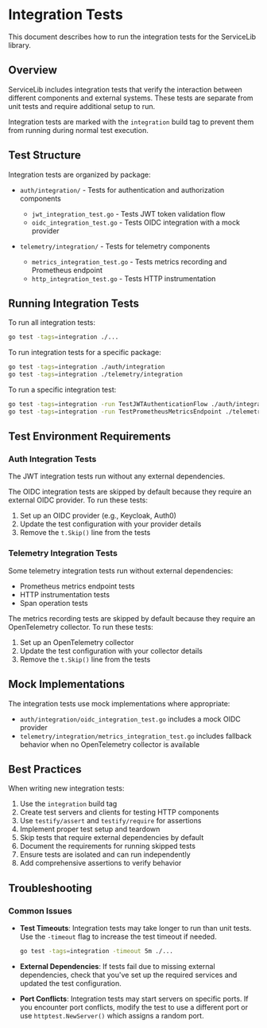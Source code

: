 # Integration Tests

This document describes how to run the integration tests for the ServiceLib library.

## Overview

ServiceLib includes integration tests that verify the interaction between different components and external systems. These tests are separate from unit tests and require additional setup to run.

Integration tests are marked with the `integration` build tag to prevent them from running during normal test execution.

## Test Structure

Integration tests are organized by package:

- `auth/integration/` - Tests for authentication and authorization components
  - `jwt_integration_test.go` - Tests JWT token validation flow
  - `oidc_integration_test.go` - Tests OIDC integration with a mock provider

- `telemetry/integration/` - Tests for telemetry components
  - `metrics_integration_test.go` - Tests metrics recording and Prometheus endpoint
  - `http_integration_test.go` - Tests HTTP instrumentation

## Running Integration Tests

To run all integration tests:

```bash
go test -tags=integration ./...
```

To run integration tests for a specific package:

```bash
go test -tags=integration ./auth/integration
go test -tags=integration ./telemetry/integration
```

To run a specific integration test:

```bash
go test -tags=integration -run TestJWTAuthenticationFlow ./auth/integration
go test -tags=integration -run TestPrometheusMetricsEndpoint ./telemetry/integration
```

## Test Environment Requirements

### Auth Integration Tests

The JWT integration tests run without any external dependencies.

The OIDC integration tests are skipped by default because they require an external OIDC provider. To run these tests:

1. Set up an OIDC provider (e.g., Keycloak, Auth0)
2. Update the test configuration with your provider details
3. Remove the `t.Skip()` line from the tests

### Telemetry Integration Tests

Some telemetry integration tests run without external dependencies:
- Prometheus metrics endpoint tests
- HTTP instrumentation tests
- Span operation tests

The metrics recording tests are skipped by default because they require an OpenTelemetry collector. To run these tests:

1. Set up an OpenTelemetry collector
2. Update the test configuration with your collector details
3. Remove the `t.Skip()` line from the tests

## Mock Implementations

The integration tests use mock implementations where appropriate:

- `auth/integration/oidc_integration_test.go` includes a mock OIDC provider
- `telemetry/integration/metrics_integration_test.go` includes fallback behavior when no OpenTelemetry collector is available

## Best Practices

When writing new integration tests:

1. Use the `integration` build tag
2. Create test servers and clients for testing HTTP components
3. Use `testify/assert` and `testify/require` for assertions
4. Implement proper test setup and teardown
5. Skip tests that require external dependencies by default
6. Document the requirements for running skipped tests
7. Ensure tests are isolated and can run independently
8. Add comprehensive assertions to verify behavior

## Troubleshooting

### Common Issues

- **Test Timeouts**: Integration tests may take longer to run than unit tests. Use the `-timeout` flag to increase the test timeout if needed.

  ```bash
  go test -tags=integration -timeout 5m ./...
  ```

- **External Dependencies**: If tests fail due to missing external dependencies, check that you've set up the required services and updated the test configuration.

- **Port Conflicts**: Integration tests may start servers on specific ports. If you encounter port conflicts, modify the test to use a different port or use `httptest.NewServer()` which assigns a random port.